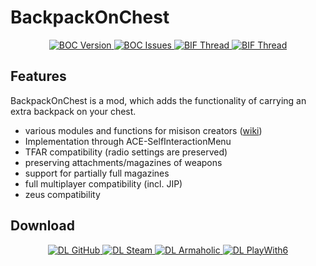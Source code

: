 # BackpackOnChest

<p align="center">
    <a href="https://github.com/DerZade/BackpackOnChest/releases/latest">
        <img src="https://img.shields.io/badge/Version-1.1.1-blue.svg?style=flat-square" alt="BOC Version">
    </a>
    <a href="https://github.com/DerZade/BackpackOnChest/issues">
        <img src="https://img.shields.io/github/issues-raw/derzade/BackpackOnChest.svg?style=flat-square&label=Issues" alt="BOC Issues">
    </a>
    <a href="https://forums.bistudio.com/topic/181815-backpackonchest/">
        <img src="https://img.shields.io/badge/BIF-Thread-3c6994.svg?style=flat-square" alt="BIF Thread">
    </a>
    <a href="https://github.com/DerZade/BackpackOnChest/issues/wiki">
        <img src="https://img.shields.io/badge/GitHub-Wiki-d26911.svg?style=flat-square" alt="BIF Thread">
    </a>
</p>
  
    
    

## Features  
BackpackOnChest is a mod, which adds the functionality of carrying an extra backpack on your chest.  
- various modules and functions for misison creators ([wiki](https://github.com/DerZade/BackpackOnChest/wiki))
- Implementation through ACE-SelfInteractionMenu
- TFAR compatibility (radio settings are preserved)
- preserving attachments/magazines of weapons
- support for partially full magazines
- full multiplayer compatibility (incl. JIP)
- zeus compatibility

## Download

<p align="center">
    <a href="https://github.com/DerZade/BackpackOnChest/releases/latest">
        <img src="https://img.shields.io/badge/Download-GitHub-4078c0.svg?style=flat-square" alt="DL GitHub">
    </a>
    <a href="http://steamcommunity.com/sharedfiles/filedetails/?id=820924072">
        <img src="https://img.shields.io/badge/Download-Steam-233b53.svg?style=flat-square" alt="DL Steam">
    </a>
    <a href="http://www.armaholic.com/page.php?id=28838">
        <img src="https://img.shields.io/badge/Download-Armaholic-88775d.svg?style=flat-square" alt="DL Armaholic">
    </a>
    <a href="http://withsix.com/p/Arma-3/mods/Dw_gW6YuI0KbuTzShn1VWQ/backpack-on-chest-mod">
        <img src="https://img.shields.io/badge/Download-PlayWith6-146bff.svg?style=flat-square" alt="DL PlayWith6">
    </a>
</p>

